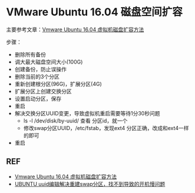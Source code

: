 # VMware Ubuntu 16.04 磁盘空间扩容

主要参考文章：[Vmware Ubuntu 16.04 虚拟机磁盘扩容方法](https://blog.csdn.net/liuxd3000/article/details/90729981)

步骤：

- 删除所有备份
- 调大最大磁盘空间大小(100G)
- 创建备份，防止误操作
- 删除当前的3个分区
- 重新创建根分区(96G)，扩展分区(4G)
- 扩展分区上创建交换分区
- 设置启动分区，保存
- 重启
- 解决交换分区UUID变更，导致虚拟机重启需要等待1分30秒问题
  - ls -l /dev/disk/by-uuid/ 查看 分区id，就一个
  - 修改swap分区UUID，/etc/fstab，发现ext4 分区正确，改成和ext4一样的即可
- 重启



## REF

- [Vmware Ubuntu 16.04 虚拟机磁盘扩容方法](https://blog.csdn.net/liuxd3000/article/details/90729981)
- [UBUNTU uuid编辑解决重建swap分区，找不到导致的开机慢问题](https://blog.csdn.net/weixin_37944830/article/details/84710833)



